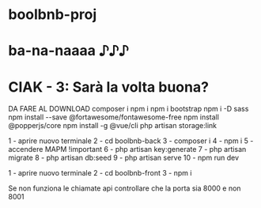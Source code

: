 # boolbnb-proj

# ba-na-naaaa ♪♪♪

# CIAK - 3: Sarà la volta buona?

DA FARE AL DOWNLOAD
composer i
npm i
npm i bootstrap
npm i -D sass
npm install --save @fortawesome/fontawesome-free
npm install @popperjs/core
npm install -g @vue/cli
php artisan storage:link

1 - aprire nuovo terminale
2 - cd boolbnb-back
3 - composer i
4 - npm i
5 - accendere MAPM !important
6 - php artisan key:generate
7 - php artisan migrate
8 - php artisan db:seed
9 - php artisan serve
10 - npm run dev

1 - aprire nuovo terminale
2 - cd boolbnb-front
3 - npm i

Se non funziona le chiamate api controllare che la porta sia 8000 e non 8001

